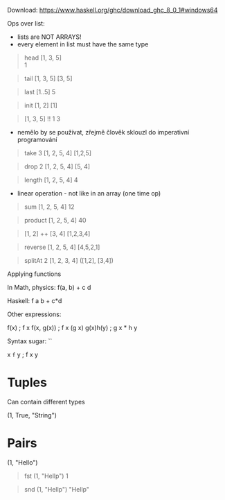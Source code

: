 Download: https://www.haskell.org/ghc/download_ghc_8_0_1#windows64

Ops over list:

- lists are NOT ARRAYS! 
- every element in list must have the same type

> head [1, 3, 5]   
1

> tail [1, 3, 5] 
[3, 5]

> last [1..5]
5

> init [1, 2]
[1]


> [1, 3, 5] !! 1
3

- nemělo by se používat, zřejmě člověk sklouzl do imperativní programování


> take 3 [1, 2, 5, 4]
[1,2,5]

> drop 2 [1, 2, 5, 4]
[5, 4]

> length [1, 2, 5, 4]
4
- linear operation - not like in an array (one time op)

> sum [1, 2, 5, 4]
12

> product [1, 2, 5, 4]
40

> [1, 2] ++ [3, 4]
[1,2,3,4]


> reverse [1, 2, 5, 4]
[4,5,2,1]

> splitAt 2 [1, 2, 3, 4]
([1,2], [3,4])

Applying functions

In Math, physics:
f(a, b) + c d

Haskell:
f a b + c*d

Other expressions:

f(x)        ; f x
f(x, g(x))  ; f x (g x)
g(x)h(y)    ; g x * h y


Syntax sugar: ``

x `f` y ; f x y


Tuples
========================
Can contain different types

(1, True, "String")

Pairs
========================
(1, "Hello")

> fst (1, "Hellp")
 1

> snd (1, "Hellp")
"Hellp"



